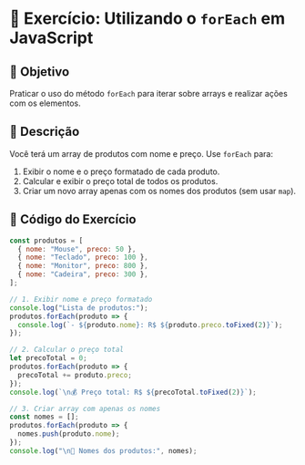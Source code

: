 # 🧪 Exercício: Utilizando o `forEach` em JavaScript

## 🎯 Objetivo

Praticar o uso do método `forEach` para iterar sobre arrays e realizar ações com os elementos.

## 📘 Descrição

Você terá um array de produtos com nome e preço. Use `forEach` para:

1. Exibir o nome e o preço formatado de cada produto.
2. Calcular e exibir o preço total de todos os produtos.
3. Criar um novo array apenas com os nomes dos produtos (sem usar `map`).

## 🧩 Código do Exercício

```javascript
const produtos = [
  { nome: "Mouse", preco: 50 },
  { nome: "Teclado", preco: 100 },
  { nome: "Monitor", preco: 800 },
  { nome: "Cadeira", preco: 300 },
];

// 1. Exibir nome e preço formatado
console.log("Lista de produtos:");
produtos.forEach(produto => {
  console.log(`- ${produto.nome}: R$ ${produto.preco.toFixed(2)}`);
});

// 2. Calcular o preço total
let precoTotal = 0;
produtos.forEach(produto => {
  precoTotal += produto.preco;
});
console.log(`\n💰 Preço total: R$ ${precoTotal.toFixed(2)}`);

// 3. Criar array com apenas os nomes
const nomes = [];
produtos.forEach(produto => {
  nomes.push(produto.nome);
});
console.log("\n📝 Nomes dos produtos:", nomes);
